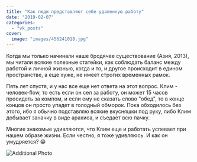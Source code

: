 ```yaml
---
title: "Как люди представляют себе удаленную работу"
date: "2019-02-07"
categories: 
  - "vk_posts"
cover:
  image: "images/456241018.jpg"
---
```


Когда мы только начинали наше бродячее существование (Азия, 2013), мы читали всякие полезные статейки, как соблюдать баланс между работой и личной жизнью, когда и то, и другое происходит в едином пространстве, а еще хуже, не имеет строгих временных рамок.

<!--more-->

Пять лет спустя, и у нас все еще нет ответа на этот вопрос. Клим - человек-flow, то есть если он сел за работу, он может 15 часов просидеть за компом, и если ему не сказать слово "обед", то в конце концов он просто упадет в голодный обморок. Пока обходилось без этого, ибо я обычно подставляю всякие вкусняшки под руку, либо Клим добывает заначку в виде арахиса, и съедает всю пачку.

Многие знакомые удивляются, что Клим еще и работать успевает при нашем образе жизни. Если честно, я тоже удивляюсь. И как он умудряется? 😁

![Additional Photo](https://vodpop.ru/wp-content/uploads/2023/07/456241019.jpg)
